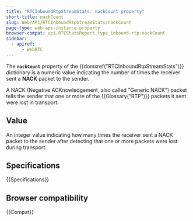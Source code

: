 ```yaml
---
title: "RTCInboundRtpStreamStats: nackCount property"
short-title: nackCount
slug: Web/API/RTCInboundRtpStreamStats/nackCount
page-type: web-api-instance-property
browser-compat: api.RTCStatsReport.type_inbound-rtp.nackCount
sidebar:
  - apiref:
      - WebRTC
---
```


The **`nackCount`** property of the
{{domxref("RTCInboundRtpStreamStats")}} dictionary is a numeric value indicating the
number of times the receiver sent a **NACK** packet to the sender.

A NACK (Negative ACKnowledgement, also called "Generic NACK") packet tells the sender
that one or more of the {{Glossary("RTP")}} packets it sent were lost in transport.

## Value

An integer value indicating how many times the receiver sent a NACK packet to the
sender after detecting that one or more packets were lost during transport.

## Specifications

{{Specifications}}

## Browser compatibility

{{Compat}}
